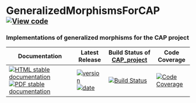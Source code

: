 <!-- BEGIN HEADER -->
# GeneralizedMorphismsForCAP&ensp;<sup><sup>[![View code][code-img]][code-url]</sup></sup>

### Implementations of generalized morphisms for the CAP project

| Documentation | Latest Release | Build Status of [CAP_project](/../../) | Code Coverage |
| ------------- | -------------- | ------------ | ------------- |
| [![HTML stable documentation][html-img]][html-url] [![PDF stable documentation][pdf-img]][pdf-url] | [![version][version-img]][version-url] [![date][date-img]][date-url] | [![Build Status][tests-img]][tests-url] | [![Code Coverage][codecov-img]][codecov-url] |

<!-- END HEADER -->
<!-- BEGIN FOOTER -->
[html-img]: https://img.shields.io/badge/🔗%20HTML-stable-blue.svg
[html-url]: https://homalg-project.github.io/CAP_project/GeneralizedMorphismsForCAP/doc/chap0_mj.html

[pdf-img]: https://img.shields.io/badge/🔗%20PDF-stable-blue.svg
[pdf-url]: https://homalg-project.github.io/CAP_project/GeneralizedMorphismsForCAP/download_pdf.html

[version-img]: https://img.shields.io/endpoint?url=https://homalg-project.github.io/CAP_project/GeneralizedMorphismsForCAP/badge_version.json&label=🔗%20version&color=yellow
[version-url]: https://homalg-project.github.io/CAP_project/GeneralizedMorphismsForCAP/view_release.html

[date-img]: https://img.shields.io/endpoint?url=https://homalg-project.github.io/CAP_project/GeneralizedMorphismsForCAP/badge_date.json&label=🔗%20released%20on&color=yellow
[date-url]: https://homalg-project.github.io/CAP_project/GeneralizedMorphismsForCAP/view_release.html

[tests-img]: https://github.com/homalg-project/CAP_project/actions/workflows/Tests.yml/badge.svg?branch=master
[tests-url]: https://github.com/homalg-project/CAP_project/actions/workflows/Tests.yml?query=branch%3Amaster

[codecov-img]: https://codecov.io/gh/homalg-project/CAP_project/branch/master/graph/badge.svg?flag=GeneralizedMorphismsForCAP
[codecov-url]: https://app.codecov.io/gh/homalg-project/CAP_project/tree/master/GeneralizedMorphismsForCAP

[code-img]: https://img.shields.io/badge/-View%20code-blue?logo=github
[code-url]: https://github.com/homalg-project/CAP_project/tree/master/GeneralizedMorphismsForCAP#top
<!-- END FOOTER -->
